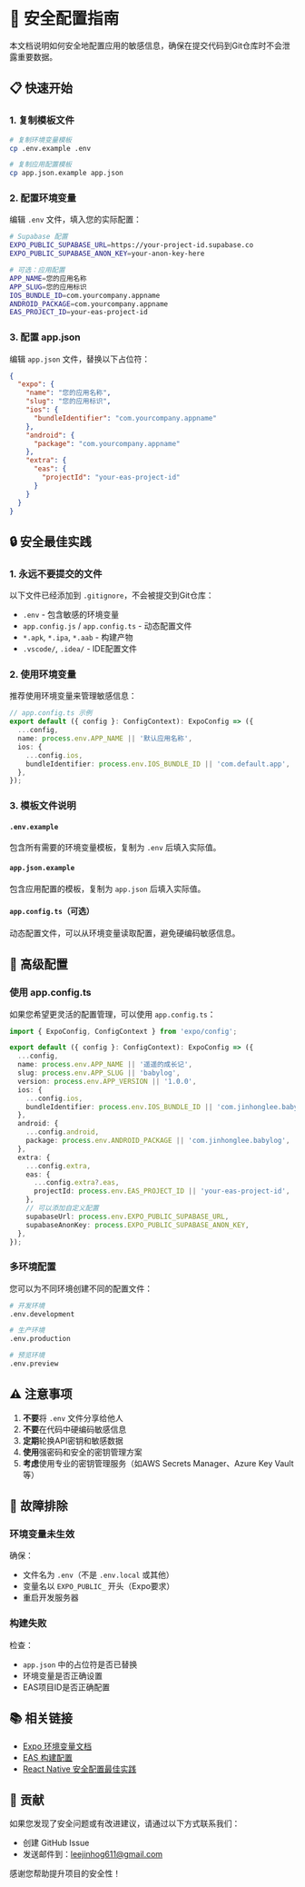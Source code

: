 # 🔐 安全配置指南

本文档说明如何安全地配置应用的敏感信息，确保在提交代码到Git仓库时不会泄露重要数据。

## 📋 快速开始

### 1. 复制模板文件

```bash
# 复制环境变量模板
cp .env.example .env

# 复制应用配置模板
cp app.json.example app.json
```

### 2. 配置环境变量

编辑 `.env` 文件，填入您的实际配置：

```bash
# Supabase 配置
EXPO_PUBLIC_SUPABASE_URL=https://your-project-id.supabase.co
EXPO_PUBLIC_SUPABASE_ANON_KEY=your-anon-key-here

# 可选：应用配置
APP_NAME=您的应用名称
APP_SLUG=您的应用标识
IOS_BUNDLE_ID=com.yourcompany.appname
ANDROID_PACKAGE=com.yourcompany.appname
EAS_PROJECT_ID=your-eas-project-id
```

### 3. 配置 app.json

编辑 `app.json` 文件，替换以下占位符：

```json
{
  "expo": {
    "name": "您的应用名称",
    "slug": "您的应用标识",
    "ios": {
      "bundleIdentifier": "com.yourcompany.appname"
    },
    "android": {
      "package": "com.yourcompany.appname"
    },
    "extra": {
      "eas": {
        "projectId": "your-eas-project-id"
      }
    }
  }
}
```

## 🔒 安全最佳实践

### 1. 永远不要提交的文件

以下文件已经添加到 `.gitignore`，不会被提交到Git仓库：

- `.env` - 包含敏感的环境变量
- `app.config.js` / `app.config.ts` - 动态配置文件
- `*.apk`, `*.ipa`, `*.aab` - 构建产物
- `.vscode/`, `.idea/` - IDE配置文件

### 2. 使用环境变量

推荐使用环境变量来管理敏感信息：

```typescript
// app.config.ts 示例
export default ({ config }: ConfigContext): ExpoConfig => ({
  ...config,
  name: process.env.APP_NAME || '默认应用名称',
  ios: {
    ...config.ios,
    bundleIdentifier: process.env.IOS_BUNDLE_ID || 'com.default.app',
  },
});
```

### 3. 模板文件说明

#### `.env.example`
包含所有需要的环境变量模板，复制为 `.env` 后填入实际值。

#### `app.json.example`
包含应用配置的模板，复制为 `app.json` 后填入实际值。

#### `app.config.ts`（可选）
动态配置文件，可以从环境变量读取配置，避免硬编码敏感信息。

## 🚀 高级配置

### 使用 app.config.ts

如果您希望更灵活的配置管理，可以使用 `app.config.ts`：

```typescript
import { ExpoConfig, ConfigContext } from 'expo/config';

export default ({ config }: ConfigContext): ExpoConfig => ({
  ...config,
  name: process.env.APP_NAME || '遥遥的成长记',
  slug: process.env.APP_SLUG || 'babylog',
  version: process.env.APP_VERSION || '1.0.0',
  ios: {
    ...config.ios,
    bundleIdentifier: process.env.IOS_BUNDLE_ID || 'com.jinhonglee.babylog',
  },
  android: {
    ...config.android,
    package: process.env.ANDROID_PACKAGE || 'com.jinhonglee.babylog',
  },
  extra: {
    ...config.extra,
    eas: {
      ...config.extra?.eas,
      projectId: process.env.EAS_PROJECT_ID || 'your-eas-project-id',
    },
    // 可以添加自定义配置
    supabaseUrl: process.env.EXPO_PUBLIC_SUPABASE_URL,
    supabaseAnonKey: process.EXPO_PUBLIC_SUPABASE_ANON_KEY,
  },
});
```

### 多环境配置

您可以为不同环境创建不同的配置文件：

```bash
# 开发环境
.env.development

# 生产环境
.env.production

# 预览环境
.env.preview
```

## ⚠️ 注意事项

1. **不要**将 `.env` 文件分享给他人
2. **不要**在代码中硬编码敏感信息
3. **定期**轮换API密钥和敏感数据
4. **使用**强密码和安全的密钥管理方案
5. **考虑**使用专业的密钥管理服务（如AWS Secrets Manager、Azure Key Vault等）

## 🔧 故障排除

### 环境变量未生效

确保：
- 文件名为 `.env`（不是 `.env.local` 或其他）
- 变量名以 `EXPO_PUBLIC_` 开头（Expo要求）
- 重启开发服务器

### 构建失败

检查：
- `app.json` 中的占位符是否已替换
- 环境变量是否正确设置
- EAS项目ID是否正确配置

## 📚 相关链接

- [Expo 环境变量文档](https://docs.expo.dev/guides/environment-variables/)
- [EAS 构建配置](https://docs.expo.dev/build/introduction/)
- [React Native 安全配置最佳实践](https://reactnative.dev/docs/security)

## 🤝 贡献

如果您发现了安全问题或有改进建议，请通过以下方式联系我们：
- 创建 GitHub Issue
- 发送邮件到：leejinhog611@gmail.com

感谢您帮助提升项目的安全性！